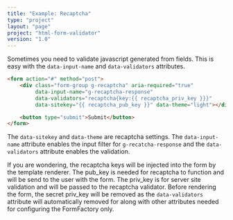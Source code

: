 ```yaml
---
title: "Example: Recaptcha"
type: "project"
layout: "page"
project: "html-form-validator"
version: "1.0"
---
```


Sometimes you need to validate javascript generated from fields. This is easy with the `data-input-name` and
`data-validators` attributes.

```html
<form action="#" method="post">
    <div class="form-group g-recaptcha" aria-required="true"
         data-input-name="g-recaptcha-response"
         data-validators="recaptcha{key:{{ recaptcha_priv_key }}}"
         data-sitekey="{{ recaptcha_pub_key }}" data-theme="light"></div>

    <button type="submit">Submit</button>
</form>
```

The `data-sitekey` and `data-theme` are recaptcha settings. The `data-input-name` attribute enables the input filter
for `g-recatcha-response` and the `data-validators` attribute enables the validation.

If you are wondering, the recaptcha keys will be injected into the form by the template renderer. The pub_key is
needed for recaptcha to function and will be send to the user with the form. The priv_key is for server site
validation and will be passed to the recaptcha validator. Before rendering the form, the secret priv_key will be
removed as the `data-validators` attribute will automatically removed for along with other attributes needed for
configuring the FormFactory only.
